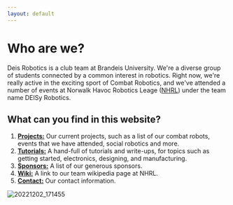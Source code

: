 ```yaml
---
layout: default
---
```



# Who are we?
Deis Robotics is a club team at Brandeis University. We're a diverse group of students connected by a common interest in robotics. Right now, we're really active in the exciting sport of Combat Robotics, and we've attended a number of events at Norwalk Havoc Robotics Leage ([NHRL](https://www.nhrl.io/)) under the team name DEISy Robotics.


## What can you find in this website?
1.  [**Projects:**](projects) Our current projects, such as a list of our combat robots, events that we have attended, social robotics and more. 
2. [**Tutorials:**](tutorials) A hand-full of tutorials and write-ups, for topics such as getting started, electronics, designing, and manufacturing.
3. [**Sponsors:**](sponsors) A list of our generous sponsors.
4. [**Wiki:**](https://wiki.nhrl.io/wiki/index.php/Chubby_Unicorn) A link to our team wikipedia page at NHRL. 
5. [**Contact:**](contact) Our contact information.

 ![20221202_171455](https://user-images.githubusercontent.com/118695279/205403720-6ae4dc7b-3472-4c45-8148-8e8e778112bd.jpg)
